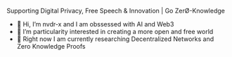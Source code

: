 Supporting Digital Privacy, Free Speech & Innovation | Go ZerØ-Knowledge

- 👋 Hi, I’m nvdr-x and I am obssessed with AI and Web3
- 👀 I’m particularity interested in creating a more open and free world
- 🌱 Right now I am currently researching Decentralized Networks and Zero Knowledge Proofs
